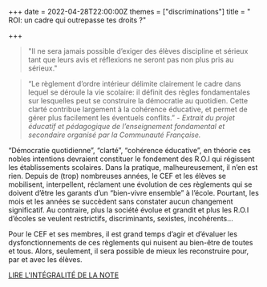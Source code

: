 +++
date = 2022-04-28T22:00:00Z
themes = ["discriminations"]
title = " ROI: un cadre qui outrepasse tes droits ?"

+++
> "Il ne sera jamais possible d’exiger des élèves discipline et sérieux tant que leurs avis et réflexions ne seront pas non plus pris au sérieux."

> 
>
> “Le règlement d’ordre intérieur délimite clairement le cadre dans lequel se déroule la vie scolaire: il définit des règles fondamentales sur lesquelles peut se construire la démocratie au quotidien. Cette clarté contribue largement à la cohérence éducative, et permet de gérer plus facilement les éventuels conflits.” - _Extrait du projet éducatif et pédagogique de l’enseignement fondamental et secondaire organisé par la Communauté Française._

“Démocratie quotidienne”, “clarté”, “cohérence éducative”, en théorie ces nobles intentions devraient constituer le fondement des R.O.I qui régissent les établissements scolaires. Dans la pratique, malheureusement, il n’en est rien. Depuis de (trop) nombreuses années, le CEF et les élèves se mobilisent, interpellent, réclament une évolution de ces règlements qui se doivent d’être les garants d’un “bien-vivre ensemble” à l’école. Pourtant, les mois et les années se succèdent sans constater aucun changement significatif. Au contraire, plus la société évolue et grandit et plus les R.O.I d’écoles se veulent restrictifs, discriminants, sexistes, incohérents…

Pour le CEF et ses membres, il est grand temps d’agir et d’évaluer les dysfonctionnements de ces règlements qui nuisent au bien-être de toutes et tous. Alors, seulement, il sera possible de mieux les reconstruire pour, par et avec les élèves.

[LIRE L'INTÉGRALITÉ DE LA NOTE](https://res.cloudinary.com/cefasbl/image/upload/v1651225769/CEF_NOTE_ROI_MAI22_nisvxv.pdf)